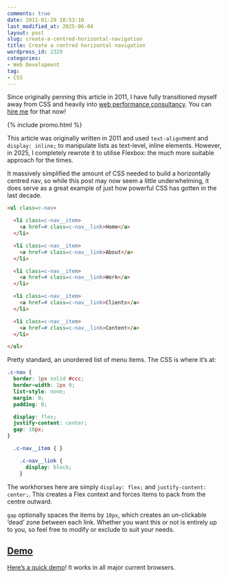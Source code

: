 ```yaml
---
comments: true
date: 2011-01-29 18:53:10
last_modified_at: 2025-06-04
layout: post
slug: create-a-centred-horizontal-navigation
title: Create a centred horizontal navigation
wordpress_id: 2329
categories:
- Web Development
tag:
- CSS
---
```


<p class="c-highlight">Since originally penning this article in 2011, I have
fully transitioned myself away from CSS and heavily into <a
href="/consultancy/">web performance consultancy</a>. You can <a
href="/contact/">hire me</a> for that now!</p>

{% include promo.html %}

This article was originally written in 2011 and used `text-align`ment and
`display: inline;` to manipulate lists as text-level, inline elements. However,
in 2025, I completely rewrote it to utilise Flexbox: the much more suitable
approach for the times.

It massively simplified the amount of CSS needed to build a horizontally centred
nav, so while this post may now seem a little underwhelming, it does serve as
a great example of just how powerful CSS has gotten in the last decade.

```html
<ul class=c-nav>

  <li class=c-nav__item>
    <a href=# class=c-nav__link>Home</a>
  </li>

  <li class=c-nav__item>
    <a href=# class=c-nav__link>About</a>
  </li>

  <li class=c-nav__item>
    <a href=# class=c-nav__link>Work</a>
  </li>

  <li class=c-nav__item>
    <a href=# class=c-nav__link>Clients</a>
  </li>

  <li class=c-nav__item>
    <a href=# class=c-nav__link>Content</a>
  </li>

</ul>
```

Pretty standard, an unordered list of menu items. The CSS is where it’s at:

```css
.c-nav {
  border: 1px solid #ccc;
  border-width: 1px 0;
  list-style: none;
  margin: 0;
  padding: 0;

  display: flex;
  justify-content: center;
  gap: 10px;
}

  .c-nav__item { }

    .c-nav__link {
      display: block;
    }
```

The workhorses here are simply `display: flex;` and `justify-content: center;`.
This creates a Flex context and forces items to pack from the centre outward.

`gap` optionally spaces the items by `10px`, which creates an un-clickable
‘dead’ zone between each link. Whether you want this or not is entirely up to
you, so feel free to modify or exclude to suit your needs.

## [Demo](/demos/centred-nav/)

[Here’s a quick demo](/demos/centred-nav/)! It works in all major current
browsers.
